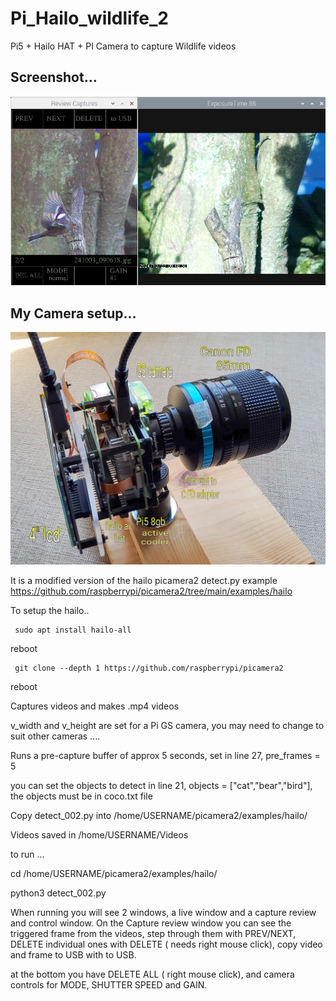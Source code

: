 # Pi_Hailo_wildlife_2

Pi5 + Hailo HAT + PI Camera to capture Wildlife videos

## Screenshot...

![screenshot](screenshot.jpg)

## My Camera setup...

![screenshot](camera.jpg)

It is a modified version of the hailo picamera2 detect.py example https://github.com/raspberrypi/picamera2/tree/main/examples/hailo

To setup the hailo..

     sudo apt install hailo-all

reboot

     git clone --depth 1 https://github.com/raspberrypi/picamera2

reboot

Captures videos and makes .mp4 videos

v_width and v_height are set for a Pi GS camera, you may need to change to suit other cameras ....

Runs a pre-capture buffer of approx 5 seconds, set in line 27, pre_frames = 5

you can set the objects to detect in line 21, objects = ["cat","bear","bird"], the objects must be in coco.txt file

Copy detect_002.py into /home/USERNAME/picamera2/examples/hailo/

Videos saved in /home/USERNAME/Videos

to run ... 

cd /home/USERNAME/picamera2/examples/hailo/

python3 detect_002.py

When running you will see 2 windows, a live window and a capture review and control window.
On the Capture review window you can see the triggered frame from  the videos, step through them with PREV/NEXT,
DELETE individual ones with DELETE ( needs right mouse click), copy video and frame to USB with to USB.

at the bottom you have DELETE ALL ( right mouse click), and camera controls for MODE, SHUTTER SPEED and GAIN.
